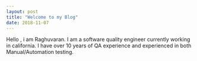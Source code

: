 ```yaml
---
layout: post
title: "Welcome to my Blog"
date: 2018-11-07
---
```


Hello , i am Raghuvaran. I am a software quality engineer currently working in california. I have over 10 years of QA experience and experienced in both Manual/Automation testing. 
